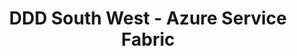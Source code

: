 ---
layout: event
title: DDD South West - Azure Service Fabric
description: A deep dive talk presented at DDD South West on Microservices with Azure Service Fabric
img: main.jpg
talk-title: Microservices with Azure Service Fabric
talk-description:

links:
  - http://www.dddsouthwest.com
  - http://www.dddsouthwest.com/Pages/ddd-7-sessions/microservices-with-azure-service-fabric.aspx
---